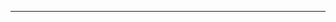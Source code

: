 <!--
CO_OP_TRANSLATOR_METADATA:
{
  "original_hash": "d728344bb154722a868f154d06fc9786",
  "translation_date": "2025-08-26T13:25:21+00:00",
  "source_file": "README.md",
  "language_code": "hr"
}
-->



---

